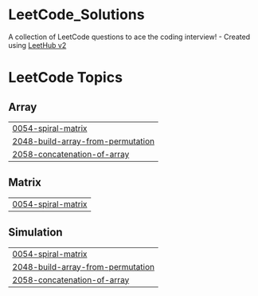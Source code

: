 # LeetCode_Solutions
A collection of LeetCode questions to ace the coding interview! - Created using [LeetHub v2](https://github.com/arunbhardwaj/LeetHub-2.0)

<!---LeetCode Topics Start-->
# LeetCode Topics
## Array
|  |
| ------- |
| [0054-spiral-matrix](https://github.com/Projectwithhima/LeetCode_Solutions/tree/master/0054-spiral-matrix) |
| [2048-build-array-from-permutation](https://github.com/Projectwithhima/LeetCode_Solutions/tree/master/2048-build-array-from-permutation) |
| [2058-concatenation-of-array](https://github.com/Projectwithhima/LeetCode_Solutions/tree/master/2058-concatenation-of-array) |
## Matrix
|  |
| ------- |
| [0054-spiral-matrix](https://github.com/Projectwithhima/LeetCode_Solutions/tree/master/0054-spiral-matrix) |
## Simulation
|  |
| ------- |
| [0054-spiral-matrix](https://github.com/Projectwithhima/LeetCode_Solutions/tree/master/0054-spiral-matrix) |
| [2048-build-array-from-permutation](https://github.com/Projectwithhima/LeetCode_Solutions/tree/master/2048-build-array-from-permutation) |
| [2058-concatenation-of-array](https://github.com/Projectwithhima/LeetCode_Solutions/tree/master/2058-concatenation-of-array) |
<!---LeetCode Topics End-->